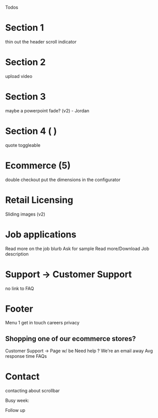 Todos
# Section 1
thin out the header
scroll indicator
# Section 2
upload video
# Section 3
maybe a powerpoint fade? (v2) - Jordan
# Section 4 ( )
quote toggleable
# Ecommerce (5)
double checkout
put the dimensions in the configurator
# Retail Licensing
Sliding images (v2)

# Job applications
Read more on the job blurb
Ask for sample
Read more/Download Job description

# Support -> Customer Support

no link to FAQ


# Footer

Menu 1
get in touch
careers
privacy


## Shopping one of our ecommerce stores?
Customer Support -> Page w/ be
  Need help ? We're an email away
  Avg response time
  FAQs

# Contact
contacting about scrollbar

Busy week:

Follow up
